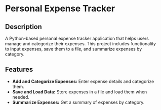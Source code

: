 # Personal Expense Tracker

## Description
A Python-based personal expense tracker application that helps users manage and categorize their expenses. This project includes functionality to input expenses, save them to a file, and summarize expenses by category.

## Features
- **Add and Categorize Expenses:** Enter expense details and categorize them.
- **Save and Load Data:** Store expenses in a file and load them when needed.
- **Summarize Expenses:** Get a summary of expenses by category.
